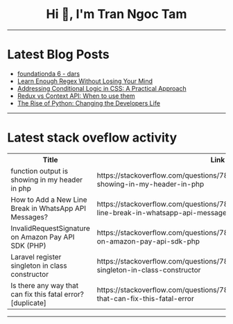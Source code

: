 <h1 align="center">Hi 👋, I'm Tran Ngoc Tam</h1>

---

# Latest Blog Posts 
<!-- BLOG-POST-LIST:START -->
- [foundationda 6 - dars](https://dev.to/rivojiddin_f9740e8fb02701/foundationda-6-dars-igk)
- [Learn Enough Regex Without Losing Your Mind](https://dev.to/mohammed_kareem/learn-enough-regex-without-losing-your-mind-2lap)
- [Addressing Conditional Logic in CSS: A Practical Approach](https://dev.to/koolkamalkishor/addressing-conditional-logic-in-css-a-practical-approach-2onf)
- [Redux vs Context API: When to use them](https://dev.to/eswar108/redux-vs-context-api-when-to-use-them-22n0)
- [The Rise of Python: Changing the Developers Life](https://dev.to/eswar108/the-rise-of-python-changing-the-developers-life-3jpb)
<!-- BLOG-POST-LIST:END -->

---

# Latest stack oveflow activity
<table>
  <tr><th>Title</th><th>Link</th></tr>
  <!-- STACKOVERFLOW:START --><tr><td>function output is showing in my header in php</td><td>https://stackoverflow.com/questions/78881612/function-output-is-showing-in-my-header-in-php</td></tr><tr><td>How to Add a New Line Break in WhatsApp API Messages?</td><td>https://stackoverflow.com/questions/78881599/how-to-add-a-new-line-break-in-whatsapp-api-messages</td></tr><tr><td>InvalidRequestSignature on Amazon Pay API SDK &lpar;PHP&rpar;</td><td>https://stackoverflow.com/questions/78881556/invalidrequestsignature-on-amazon-pay-api-sdk-php</td></tr><tr><td>Laravel register singleton in class constructor</td><td>https://stackoverflow.com/questions/78881438/laravel-register-singleton-in-class-constructor</td></tr><tr><td>Is there any way that can fix this fatal error? [duplicate]</td><td>https://stackoverflow.com/questions/78881408/is-there-any-way-that-can-fix-this-fatal-error</td></tr><!-- STACKOVERFLOW:END -->
</table>

---



